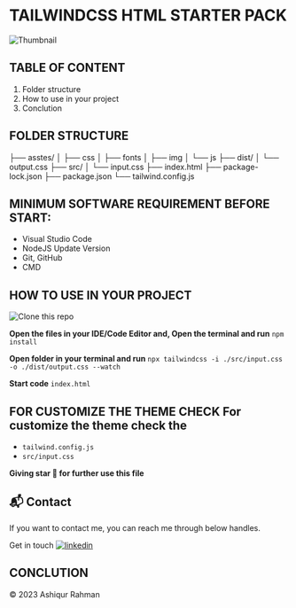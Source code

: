 # TAILWINDCSS HTML STARTER PACK

![Thumbnail](https://i.postimg.cc/cJnMgV5t/Untitled-1.jpg)

## TABLE OF CONTENT

1.  Folder structure
2.  How to use in your project
3.  Conclution

## FOLDER STRUCTURE
├── asstes/
│   ├── css
│   ├── fonts
│   ├── img
│   └── js
├── dist/
│   └── output.css
├── src/
│   └── input.css
├── index.html
├── package-lock.json
├── package.json
└── tailwind.config.js

## MINIMUM SOFTWARE REQUIREMENT BEFORE START:

- Visual Studio Code
- NodeJS Update Version
- Git, GitHub
- CMD

## HOW TO USE IN YOUR PROJECT

![Clone this repo](https://github.com/muhammadashiqurrahman/tailwindcss-boilarplate.git)&nbsp;

**Open the files in your IDE/Code Editor and, Open the terminal and run**
`npm install`

**Open folder in your terminal and run**
`npx tailwindcss -i ./src/input.css -o ./dist/output.css --watch`

**Start code**
`index.html`

## FOR CUSTOMIZE THE THEME CHECK For customize the theme check the

- `tailwind.config.js`
- `src/input.css`

**Giving star 🤩 for further use this file**

<h2>📬 Contact</h2>

If you want to contact me, you can reach me through below handles.

Get in touch [![linkedin](https://img.shields.io/badge/LinkedIn-0077B5?style=for-the-badge&logo=linkedin&logoColor=white)](https://www.linkedin.com/in/muhammadashiqurrahman/)

## CONCLUTION

© 2023 Ashiqur Rahman
